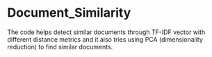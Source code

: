 # Document_Similarity
The code helps detect similar documents through TF-IDF vector with different distance metrics and it also tries using PCA (dimensionality reduction) to find similar documents.
